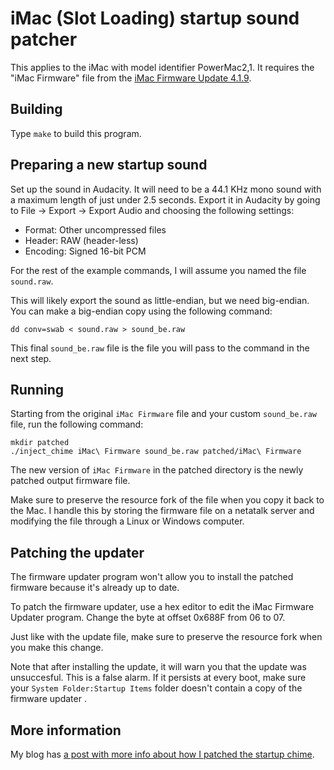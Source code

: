 # iMac (Slot Loading) startup sound patcher

This applies to the iMac with model identifier PowerMac2,1. It requires the "iMac Firmware" file from the [iMac Firmware Update 4.1.9](https://support.apple.com/kb/DL1283).

## Building

Type `make` to build this program.

## Preparing a new startup sound

Set up the sound in Audacity. It will need to be a 44.1 KHz mono sound with a maximum length of just under 2.5 seconds. Export it in Audacity by going to File -> Export -> Export Audio and choosing the following settings:

- Format: Other uncompressed files
- Header: RAW (header-less)
- Encoding: Signed 16-bit PCM

For the rest of the example commands, I will assume you named the file `sound.raw`.

This will likely export the sound as little-endian, but we need big-endian. You can make a big-endian copy using the following command:

`dd conv=swab < sound.raw > sound_be.raw`

This final `sound_be.raw` file is the file you will pass to the command in the next step.

## Running

Starting from the original `iMac Firmware` file and your custom `sound_be.raw` file, run the following command:

```
mkdir patched
./inject_chime iMac\ Firmware sound_be.raw patched/iMac\ Firmware
```

The new version of `iMac Firmware` in the patched directory is the newly patched output firmware file.

Make sure to preserve the resource fork of the file when you copy it back to the Mac. I handle this by storing the firmware file on a netatalk server and modifying the file through a Linux or Windows computer.

## Patching the updater

The firmware updater program won't allow you to install the patched firmware because it's already up to date.

To patch the firmware updater, use a hex editor to edit the iMac Firmware Updater program. Change the byte at offset 0x688F from 06 to 07.

Just like with the update file, make sure to preserve the resource fork when you make this change.

Note that after installing the update, it will warn you that the update was unsuccesful. This is a false alarm. If it persists at every boot, make sure your `System Folder:Startup Items` folder doesn't contain a copy of the firmware updater
.

## More information

My blog has [a post with more info about how I patched the startup chime](https://www.downtowndougbrown.com/2023/03/customizing-the-startup-chime-on-a-1999-g3-imac/).
